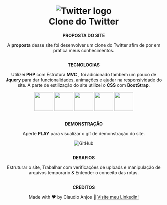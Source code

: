 <h1 align="center">
    <img alt="Twitter logo" src="https://encrypted-tbn0.gstatic.com/images?q=tbn:ANd9GcSk5H0F8Rl1QniwnVPH-dx801CEVcaJoOn7VQ&usqp=CAU" />
    <br>
    Clone do Twitter
</h1>

<div align="center">
 <strong>PROPOSTA DO SITE</strong>
 
 A <strong>proposta</strong> desse site foi desenvolver um clone do Twitter afim de por em pratica meus conhecimentos.
 
 ##
 
 <strong>TECNOLOGIAS</strong>
 
Utilizei <strong>PHP</strong> com Estrutura <strong>MVC</strong> , foi adicionado tambem um pouco de <strong>Jquery</strong> para dar funcionalidades, animações e ajudar na responsividade do site. A parte de estilização do site utilizei o <strong>CSS</strong> com <strong>BootStrap</strong>.
 
 <div>
  <img height="60" width="60" src="https://cdn.jsdelivr.net/gh/devicons/devicon/icons/php/php-original.svg" />
  <img height="60" width="60" src="https://cdn.jsdelivr.net/gh/devicons/devicon/icons/composer/composer-original.svg" />
  <img height="60" width="60" src="https://cdn.jsdelivr.net/gh/devicons/devicon/icons/jquery/jquery-original-wordmark.svg" />
  <img height="60" width="60" src="https://cdn.jsdelivr.net/gh/devicons/devicon/icons/css3/css3-original.svg" />
  <img height="60" width="60" src="https://cdn.jsdelivr.net/gh/devicons/devicon/icons/bootstrap/bootstrap-original-wordmark.svg" />
 </div>
 
 ##

 <strong>DEMONSTRAÇÃO</strong>
 
 <p>Aperte <strong>PLAY</strong> para visualizar o gif de demonstração do site.

<p align="center">
   <img alt="GitHub" src="https://s8.gifyu.com/images/twitter.gif">
</p>

##

<strong>DESAFIOS</strong>

<p>
 Estruturar o site, Trabalhar com verificações de uploads e manipulação de arquivos temporario & Entender o conceito das rotas.
</p>
 
 ##
 
 <strong>CREDITOS</strong>
 
 Made with ♥ by Claudio Anjos :wave: [Visite meu Linkedin!](https://www.linkedin.com/in/claudioanjoss/)
 
 </div>
